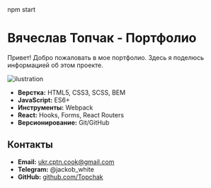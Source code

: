 
npm start 
# Вячеслав Топчак - Портфолио

Привет! Добро пожаловать в мое портфолио. Здесь я поделюсь информацией об этом проекте.

![ilustration](https://github.com/Topchak/Potrfolio-ShopReact/blob/main/Show-shop.gif)

- **Верстка:** HTML5, CSS3, SCSS, BEM
- **JavaScript:** ES6+
- **Инструменты:** Webpack 
- **React:** Hooks, Forms, React Routers 
- **Версионирование:** Git/GitHub


## Контакты

- **Email:** ukr.cptn.cook@gmail.com
- **Telegram:** @jackob_white
- **GitHub:** [github.com/Topchak](https://github.com/Topchak)
